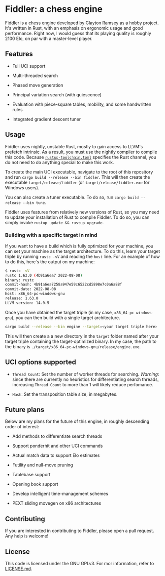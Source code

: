 # Fiddler: a chess engine

Fiddler is a chess engine developed by Clayton Ramsey as a hobby project.
It's written in Rust, with an emphasis on ergonomic usage and good performance.
Right now, I would guess that its playing quality is roughly 2100 Elo, on par with a master-level
player.

## Features

- Full UCI support

- Multi-threaded search

- Phased move generation

- Principal variation search (with quiescence)

- Evaluation with piece-square tables, mobility, and some handwritten rules

- Integrated gradient descent tuner

## Usage

Fiddler uses nightly, unstable Rust, mostly to gain access to LLVM's prefetch intrinsic.
As a result, you must use the nightly compiler to compile this code.
Because [`rustup-toolchain.toml`](rustup-toolchain.toml) specifies the Rust channel, you do not
need to do anything special to make this work.

To create the main UCI executable, navigate to the root of this repository and run
`cargo build --release --bin fiddler`.
This will then create the executable `target/release/fiddler` (or `target/release/fiddler.exe` for
Windows users).

You can also create a tuner executable.
To do so, run `cargo build --release --bin tune`.

Fiddler uses features from relatively new versions of Rust, so you may need to update your
installation of Rust to compile Fiddler. To do so, you can simply invoke
`rustup update && rustup upgrade`.

### Building with a specific target in mind

If you want to have a build which is fully optimized for your machine, you can set your machine as
the target architecture.
To do this, learn your target triple by running `rustc -vV` and reading the `host` line.
For an example of how to do this, here's the output on my machine:

```sh
$ rustc -vV
rustc 1.63.0 (4b91a6ea7 2022-08-08)
binary: rustc
commit-hash: 4b91a6ea7258a947e59c6522cd5898e7c0a6a88f
commit-date: 2022-08-08
host: x86_64-pc-windows-gnu
release: 1.63.0
LLVM version: 14.0.5
```

Once you have obtained the target triple (in my case, `x86_64-pc-windows-gnu`), you can then build
with a single target architecture.

```sh
cargo build --release --bin engine --target=<your target triple here>
```

This will then create a a new directory in the `target` folder named after your target triple
containing the target-optimized binary.
In my case, the path to the binary is `./target/x86_64-pc-windows-gnu/release/engine.exe`.

## UCI options supported

- `Thread Count`: Set the number of worker threads for searching.
  _Warning_: since there are currently no heuristics for differentiating search threads, increasing
  `Thread Count` to more than 1 will likely reduce perfomance.

- `Hash`: Set the transposition table size, in megabytes.

## Future plans

Below are my plans for the future of this engine, in roughly descending order of
interest:

- Add methods to differentiate search threads

- Support ponderhit and other UCI commands

- Actual match data to support Elo estimates

- Futility and null-move pruning

- Tablebase support

- Opening book support

- Develop intelligent time-management schemes

- PEXT sliding movegen on x86 architectures

## Contributing

If you are interested in contributing to Fiddler, please open a pull request.
Any help is welcome!

## License

This code is licensed under the GNU GPLv3. For mor information, refer to [LICENSE.md](LICENSE.md).
